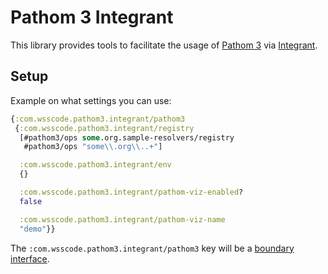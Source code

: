 # Pathom 3 Integrant

This library provides tools to facilitate the usage of [Pathom 3](https://pathom3.wsscode.com/) via [Integrant](https://github.com/weavejester/integrant).

## Setup

Example on what settings you can use:

```clojure
{:com.wsscode.pathom3.integrant/pathom3
 {:com.wsscode.pathom3.integrant/registry
  [#pathom3/ops some.org.sample-resolvers/registry
   #pathom3/ops "some\\.org\\..+"]

  :com.wsscode.pathom3.integrant/env
  {}

  :com.wsscode.pathom3.integrant/pathom-viz-enabled?
  false

  :com.wsscode.pathom3.integrant/pathom-viz-name
  "demo"}}
```

The `:com.wsscode.pathom3.integrant/pathom3` key will be a [boundary interface](https://pathom3.wsscode.com/docs/eql/#boundary-interface).
